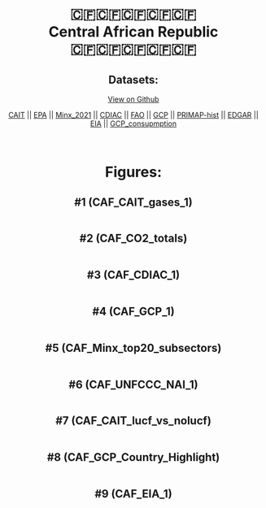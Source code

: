 
<center>
<h1 align="center">
🇨🇫🇨🇫🇨🇫🇨🇫🇨🇫
<br>
Central African Republic
<br>
🇨🇫🇨🇫🇨🇫🇨🇫🇨🇫
</h1>
<h2>Datasets:</h2>
<p><a href="https://github.com/dquintani/GreenhouseData/tree/master/country_data/CAF_Central African Republic/data">View on Github</a>
<br></p><p><a href="data/CAF_CAIT.csv">CAIT</a> || <a href="data/CAF_EPA.csv">EPA</a> || <a href="data/CAF_Minx_2021.csv">Minx_2021</a> || <a href="data/CAF_CDIAC.csv">CDIAC</a> || <a href="data/CAF_FAO.csv">FAO</a> || <a href="data/CAF_GCP.csv">GCP</a> || <a href="data/CAF_PRIMAP-hist.csv">PRIMAP-hist</a> || <a href="data/CAF_EDGAR.csv">EDGAR</a> || <a href="data/CAF_EIA.csv">EIA</a> || <a href="data/CAF_GCP_consupmption.csv">GCP_consupmption</a></p><p><br></p>
<h1>Figures:</h1><h2>#1 (CAF_CAIT_gases_1)</h2>
<p><img alt="" src="figures/CAF_CAIT_gases_1.png" /></p><h2>#2 (CAF_CO2_totals)</h2>
<p><img alt="" src="figures/CAF_CO2_totals.png" /></p><h2>#3 (CAF_CDIAC_1)</h2>
<p><img alt="" src="figures/CAF_CDIAC_1.png" /></p><h2>#4 (CAF_GCP_1)</h2>
<p><img alt="" src="figures/CAF_GCP_1.png" /></p><h2>#5 (CAF_Minx_top20_subsectors)</h2>
<p><img alt="" src="figures/CAF_Minx_top20_subsectors.png" /></p><h2>#6 (CAF_UNFCCC_NAI_1)</h2>
<p><img alt="" src="figures/CAF_UNFCCC_NAI_1.png" /></p><h2>#7 (CAF_CAIT_lucf_vs_nolucf)</h2>
<p><img alt="" src="figures/CAF_CAIT_lucf_vs_nolucf.png" /></p><h2>#8 (CAF_GCP_Country_Highlight)</h2>
<p><img alt="" src="figures/CAF_GCP_Country_Highlight.png" /></p><h2>#9 (CAF_EIA_1)</h2>
<p><img alt="" src="figures/CAF_EIA_1.png" /></p>